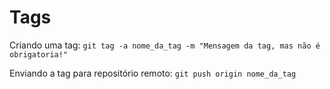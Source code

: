 # Tags

Criando uma tag: `git tag -a nome_da_tag -m "Mensagem da tag, mas não é obrigatoria!"`

Enviando a tag para repositório remoto: `git push origin nome_da_tag`